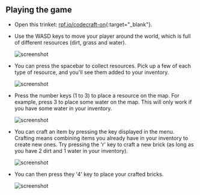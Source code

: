 ## Playing the game



+ Open this trinket: [rpf.io/codecraft-on](http://rpf.io/codecraft-on){:target="_blank"}. 

+ Use the WASD keys to move your player around the world, which is full of different resources (dirt, grass and water).

    ![screenshot](images/craft-move.png)

+ You can press the spacebar to collect resources. Pick up a few of each type of resource, and you'll see them added to your inventory.

    ![screenshot](images/craft-pickup.png)

+ Press the number keys (1 to 3) to place a resource on the map. For example, press 3 to place some water on the map. This will only work if you have some water in your inventory.

    ![screenshot](images/craft-place-water.png)

+ You can craft an item by pressing the key displayed in the menu. Crafting means combining items you already have in your inventory to create new ones. Try pressing the 'r' key to craft a new brick (as long as you have 2 dirt and 1 water in your inventory).

    ![screenshot](images/craft-craft-brick.png)

+ You can then press they '4' key to place your crafted bricks.

    ![screenshot](images/craft-place-brick.png)



